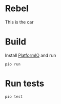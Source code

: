 # Rebel
This is the car

# Build
Install [PlatformIO](https://platformio.org) and run
```shell
pio run
```

# Run tests
```shell
pio test
```